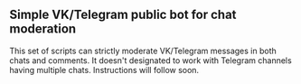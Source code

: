 Simple VK/Telegram public bot for chat moderation
---
This set of scripts can strictly moderate VK/Telegram messages in both chats and comments. It doesn't designated to work with Telegram channels having multiple chats. Instructions will follow soon.